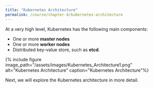 ```yaml
---
title: "Kubernetes Architecture"
permalink: /course/chapter-4/kubernetes-architecture
---
```

At a very high level, Kubernetes has the following main components:

-   One or more **master nodes**
-   One or more **worker nodes**
-   Distributed key-value store, such as **etcd**.

{% include figure image_path="/assets/images/Kubernetes_Architecture1.png" alt="Kubernetes Architecture" caption="Kubernetes Architecture"%}

Next, we will explore the Kubernetes architecture in more detail.
